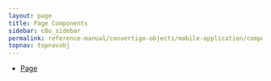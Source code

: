 ```yaml
---
layout: page
title: Page Components
sidebar: c8o_sidebar
permalink: reference-manual/convertigo-objects/mobile-application/components/page-components/
topnav: topnavobj
---
```

* [Page](page/)
